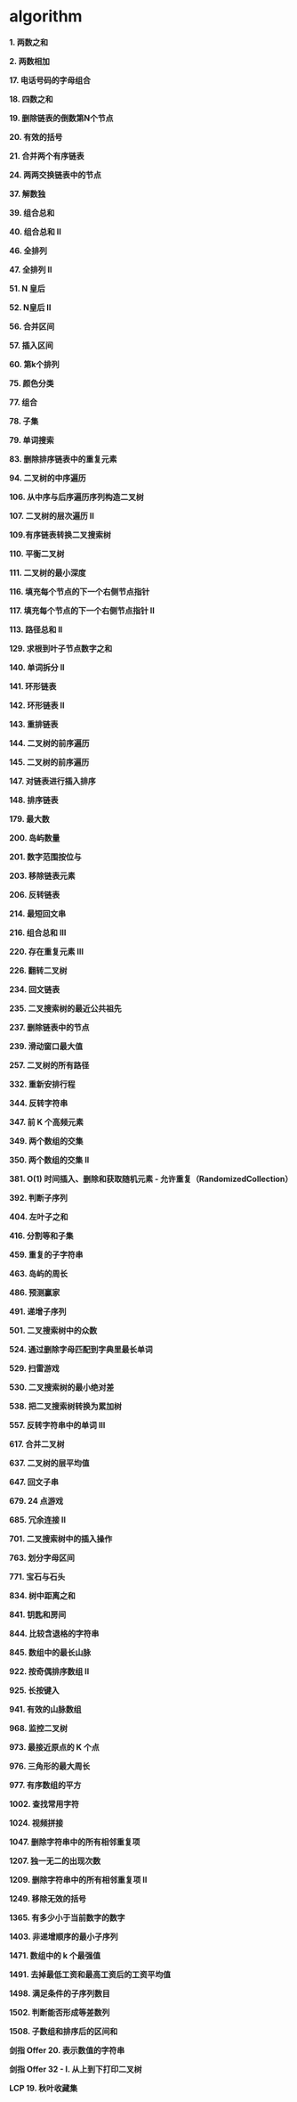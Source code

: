 # algorithm
**1. 两数之和**

**2. 两数相加**

**17. 电话号码的字母组合**

**18. 四数之和**

**19. 删除链表的倒数第N个节点**

**20. 有效的括号**

**21. 合并两个有序链表**

**24. 两两交换链表中的节点**

**37. 解数独**

**39. 组合总和**

**40. 组合总和 II**

**46. 全排列**

**47. 全排列 II**

**51. N 皇后**

**52. N皇后 II**

**56. 合并区间**

**57. 插入区间**

**60. 第k个排列**

**75. 颜色分类**

**77. 组合**

**78. 子集**

**79. 单词搜索**

**83. 删除排序链表中的重复元素**

**94. 二叉树的中序遍历**

**106. 从中序与后序遍历序列构造二叉树**

**107. 二叉树的层次遍历 II**

**109.有序链表转换二叉搜索树**

**110. 平衡二叉树**

**111. 二叉树的最小深度**

**116. 填充每个节点的下一个右侧节点指针**

**117. 填充每个节点的下一个右侧节点指针 II**

**113. 路径总和 II**

**129. 求根到叶子节点数字之和**

**140. 单词拆分 II**

**141. 环形链表**

**142. 环形链表 II**

**143. 重排链表**

**144. 二叉树的前序遍历**

**145. 二叉树的前序遍历**

**147. 对链表进行插入排序**

**148. 排序链表**

**179. 最大数**

**200. 岛屿数量**

**201. 数字范围按位与**

**203. 移除链表元素**

**206. 反转链表**

**214. 最短回文串**

**216. 组合总和 III**

**220. 存在重复元素 III**

**226. 翻转二叉树**

**234. 回文链表**

**235. 二叉搜索树的最近公共祖先**

**237. 删除链表中的节点**

**239. 滑动窗口最大值**

**257. 二叉树的所有路径**

**332. 重新安排行程**

**344. 反转字符串**

**347. 前 K 个高频元素**

**349. 两个数组的交集**

**350. 两个数组的交集 II**

**381. O(1) 时间插入、删除和获取随机元素 - 允许重复（RandomizedCollection）**

**392. 判断子序列**

**404. 左叶子之和**

**416. 分割等和子集**

**459. 重复的子字符串**

**463. 岛屿的周长**

**486. 预测赢家**

**491. 递增子序列**

**501. 二叉搜索树中的众数**

**524. 通过删除字母匹配到字典里最长单词**

**529. 扫雷游戏**

**530. 二叉搜索树的最小绝对差**

**538. 把二叉搜索树转换为累加树**

**557. 反转字符串中的单词 III**

**617. 合并二叉树**

**637. 二叉树的层平均值**

**647. 回文子串**

**679. 24 点游戏**

**685. 冗余连接 II**

**701. 二叉搜索树中的插入操作**

**763. 划分字母区间**

**771. 宝石与石头**

**834. 树中距离之和**

**841. 钥匙和房间**

**844. 比较含退格的字符串**

**845. 数组中的最长山脉**

**922. 按奇偶排序数组 II**

**925. 长按键入**

**941. 有效的山脉数组**

**968. 监控二叉树**

**973. 最接近原点的 K 个点**

**976. 三角形的最大周长**

**977. 有序数组的平方**

**1002. 查找常用字符**

**1024. 视频拼接**

**1047. 删除字符串中的所有相邻重复项**

**1207. 独一无二的出现次数**

**1209. 删除字符串中的所有相邻重复项 II**

**1249. 移除无效的括号**

**1365. 有多少小于当前数字的数字**

**1403. 非递增顺序的最小子序列**

**1471. 数组中的 k 个最强值**

**1491. 去掉最低工资和最高工资后的工资平均值**

**1498. 满足条件的子序列数目**

**1502. 判断能否形成等差数列**

**1508. 子数组和排序后的区间和**

**剑指 Offer 20. 表示数值的字符串**

**剑指 Offer 32 - I. 从上到下打印二叉树**

**LCP 19. 秋叶收藏集**